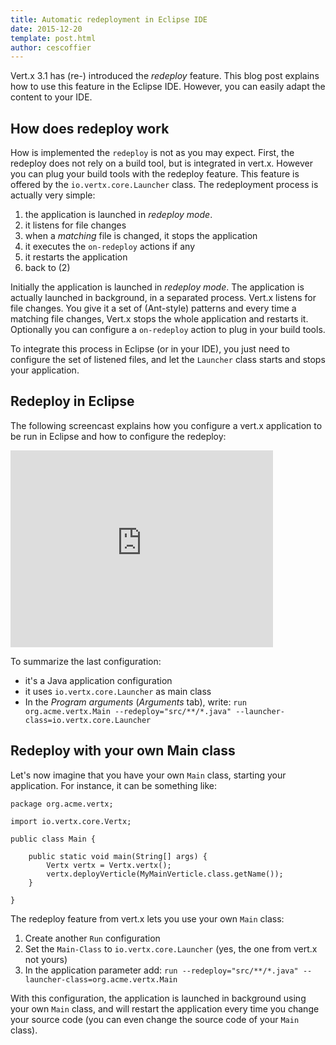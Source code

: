 ```yaml
---
title: Automatic redeployment in Eclipse IDE
date: 2015-12-20
template: post.html
author: cescoffier
---
```


Vert.x 3.1 has (re-) introduced the _redeploy_ feature. This blog post explains how to use this feature in the Eclipse IDE. However, you can easily adapt the content to your IDE.

## How does redeploy work

How is implemented the `redeploy` is not as you may expect. First, the redeploy does not rely on a build tool, but is integrated in vert.x. However you can plug your build tools with the redeploy feature. This feature is offered by the `io.vertx.core.Launcher` class. The redeployment process is actually very simple:

1. the application is launched in _redeploy mode_.
2. it listens for file changes
3. when a _matching_ file is changed, it stops the application
4. it executes the `on-redeploy` actions if any
5. it restarts the application
6. back to (2)

Initially the application is launched in _redeploy mode_. The application is actually launched in background, in a separated process. Vert.x listens for file changes. You give it a set of (Ant-style) patterns and every time a matching file changes, Vert.x stops the whole application and restarts it. Optionally you can configure a `on-redeploy` action to plug in your build tools.

To integrate this process in Eclipse (or in your IDE), you just need to configure the set of listened files, and let the `Launcher` class starts and stops your application.

## Redeploy in Eclipse

The following screencast explains how you configure a vert.x application to be run in Eclipse and how to configure the redeploy:

<iframe width="420" height="315" src="https://www.youtube.com/embed/iyZwAzEVX-o" frameborder="0" allowfullscreen></iframe>

To summarize the last configuration:

* it's a Java application configuration
* it uses `io.vertx.core.Launcher` as main class
* In the _Program arguments_ (_Arguments_ tab), write: `run org.acme.vertx.Main --redeploy="src/**/*.java" --launcher-class=io.vertx.core.Launcher`

## Redeploy with your own Main class

Let's now imagine that you have your own `Main` class, starting your application. For instance, it can be something like:

```
package org.acme.vertx;

import io.vertx.core.Vertx;

public class Main {

	public static void main(String[] args) {
		Vertx vertx = Vertx.vertx();
		vertx.deployVerticle(MyMainVerticle.class.getName());
	}

}
```

The redeploy feature from vert.x lets you use your own `Main` class:

1. Create another `Run` configuration
2. Set the `Main-Class` to `io.vertx.core.Launcher` (yes, the one from vert.x not yours)
3. In the application parameter add: `run --redeploy="src/**/*.java" --launcher-class=org.acme.vertx.Main`

With this configuration, the application is launched in background using your own `Main` class, and will restart the application every time you change your source code (you can even change the source code of your `Main` class).
